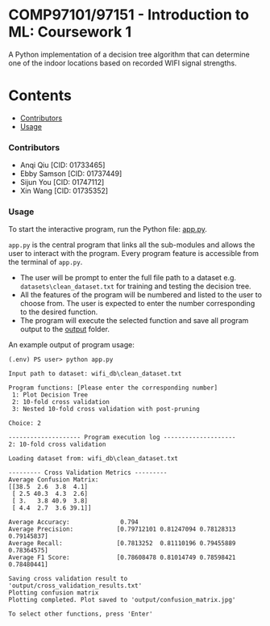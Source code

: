 # COMP97101/97151 - Introduction to ML: Coursework 1

A Python implementation of a decision tree algorithm that can determine one of the indoor locations based on recorded WIFI signal strengths.

Contents
========
 * [Contributors](#contributors)
 * [Usage](#usage)

### Contributors

- Anqi Qiu [CID: 01733465]
- Ebby Samson [CID: 01737449]
- Sijun You [CID: 01747112]
- Xin Wang [CID: 01735352]

### Usage
To start the interactive program, run the Python file: [app.py](app.py). 

`app.py` is the central program that links all the sub-modules and allows the user to interact with the program. Every program feature is accessible from the terminal of `app.py`.

- The user will be prompt to enter the full file path to a dataset e.g. `datasets\clean_dataset.txt` for training and testing the decision tree.
- All the features of the program will be numbered and listed to the user to choose from. The user is expected to enter the number corresponding to the desired function.
- The program will execute the selected function and save all program output to the [output](output) folder. 

An example output of program usage:
```
(.env) PS user> python app.py

Input path to dataset: wifi_db\clean_dataset.txt

Program functions: [Please enter the corresponding number]
 1: Plot Decision Tree
 2: 10-fold cross validation
 3: Nested 10-fold cross validation with post-pruning    

Choice: 2

-------------------- Program execution log --------------------
2: 10-fold cross validation

Loading dataset from: wifi_db\clean_dataset.txt

--------- Cross Validation Metrics ---------
Average Confusion Matrix:
[[38.5  2.6  3.8  4.1]   
 [ 2.5 40.3  4.3  2.6]   
 [ 3.   3.8 40.9  3.8]   
 [ 4.4  2.7  3.6 39.1]]

Average Accuracy:              0.794
Average Precision:            [0.79712101 0.81247094 0.78128313 0.79145837]
Average Recall:               [0.7813252  0.81110196 0.79455889 0.78364575]
Average F1 Score:             [0.78608478 0.81014749 0.78598421 0.78480441]

Saving cross validation result to 'output/cross_validation_results.txt'
Plotting confusion matrix
Plotting completed. Plot saved to 'output/confusion_matrix.jpg'

To select other functions, press 'Enter'
```

